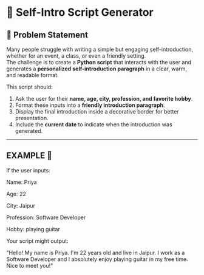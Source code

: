 # 🎤 Self-Intro Script Generator

## 📌 Problem Statement  
Many people struggle with writing a simple but engaging self-introduction, whether for an event, a class, or even a friendly setting.  
The challenge is to create a **Python script** that interacts with the user and generates a **personalized self-introduction paragraph** in a clear, warm, and readable format.  

This script should:  
1. Ask the user for their **name, age, city, profession, and favorite hobby**.  
2. Format these inputs into a **friendly introduction paragraph**.  
3. Display the final introduction inside a decorative border for better presentation.  
4. Include the **current date** to indicate when the introduction was generated.  

---

## EXAMPLE 🧾
If the user inputs:

Name: Priya

Age: 22

City: Jaipur

Profession: Software Developer

Hobby: playing guitar

Your script might output:
  
"Hello! My name is Priya. I'm 22 years old and live in Jaipur. I work as a Software Developer and I absolutely enjoy playing guitar in my free time. Nice to meet you!"
